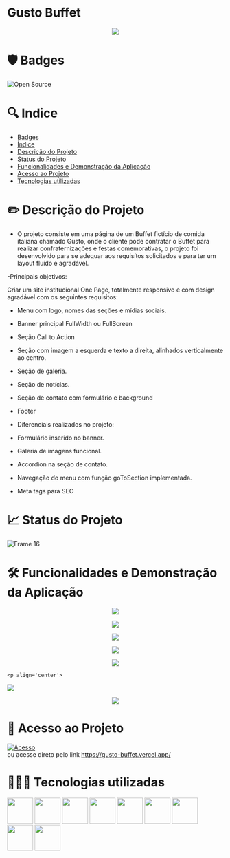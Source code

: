 # Gusto Buffet

<p align='center'>
  <img src='https://user-images.githubusercontent.com/108281436/218237907-fb908230-d54d-4ff5-85d6-dc54c988d357.png'/>
<p/>


# 🛡️ Badges
![Open Source](https://img.shields.io/badge/OpenSource-%E2%9D%A4-green)


# 🔍 Indice

* [Badges](https://github.com/elielgomes/Devflix-Mobx/blob/master/README.md#%EF%B8%8F-badges)
* [Índice](https://github.com/elielgomes/Devflix-Mobx/blob/master/README.md#-indice)
* [Descrição do Projeto](https://github.com/elielgomes/Devflix-Mobx/blob/master/README.md#%EF%B8%8F-descri%C3%A7%C3%A3o-do-projeto)
* [Status do Projeto](https://github.com/elielgomes/Devflix-Mobx/blob/master/README.md#-status-do-projeto)
* [Funcionalidades e Demonstração da Aplicação](https://github.com/elielgomes/Devflix-Mobx/blob/master/README.md#%EF%B8%8F-funcionalidades-e-demonstra%C3%A7%C3%A3o-da-aplica%C3%A7%C3%A3o)
* [Acesso ao Projeto](https://github.com/elielgomes/Devflix-Mobx/blob/master/README.md#-acesso-ao-projeto)
* [Tecnologias utilizadas](https://github.com/elielgomes/Devflix-Mobx/blob/master/README.md#-tecnologias-utilizadas)


# ✏️ Descrição do Projeto

- O projeto consiste em uma página de um Buffet fictício de comida italiana chamado Gusto, onde o cliente pode contratar o Buffet para realizar confraternizações e festas comemorativas, o projeto foi desenvolvido para se adequar aos requisítos solicitados e para ter um layout fluído e agradável.

-Principais objetivos:

Criar um site institucional One Page, totalmente responsivo e com design agradável com os seguintes requisitos:
- Menu com logo, nomes das seções e mídias sociais.
- Banner principal FullWidth ou FullScreen
- Seção Call to Action
- Seção com imagem a esquerda e texto a direita, alinhados verticalmente ao centro.
- Seção de galeria.
- Seção de notícias.
- Seção de contato com formulário e background
- Footer

- Diferenciais realizados no projeto:

- Formulário inserido no banner.
- Galeria de imagens funcional.
- Accordion na seção de contato.
- Navegação do menu com função goToSection implementada.
- Meta tags para SEO

# 📈 Status do Projeto
![Frame 16](https://user-images.githubusercontent.com/108281436/192803852-d0a0e110-a351-4eb9-ad0e-95cb36a0bb49.png)

# 🛠️ Funcionalidades e Demonstração da Aplicação

<p align='center'>
  <img src="https://user-images.githubusercontent.com/108281436/218238551-94b97716-5203-4f7d-b325-0888c50512de.png"/>
</p>

<p align='center'>
  <img src="https://user-images.githubusercontent.com/108281436/218238568-d25d74b2-a4ac-43db-bf14-3f81814fcc3c.png"/>
</p>

 <p align='center'>
  <img src="https://user-images.githubusercontent.com/108281436/218238590-bb4869f8-0c8d-4490-9760-d1a665ef0881.png"/>
</p>
    
<p align='center'>
  <img src="https://user-images.githubusercontent.com/108281436/218238622-cfa4a11f-4669-4696-aea2-c031059dd2d1.png"/>
</p>
 
 <p align='center'>
  <img src="https://user-images.githubusercontent.com/108281436/218238635-43a0f4f0-d66c-4150-a442-028aa05776db.png"/>
</p>
    
    <p align='center'>
  <img src="https://user-images.githubusercontent.com/108281436/218238653-442fc817-2d8c-4bf8-af74-7275dc9c2221.png"/>
</p>
<p align='center'>
  <img src="https://user-images.githubusercontent.com/108281436/218238675-cc922978-6258-4abe-9e6a-b8acdc55c8a6.png"/>
</p>


# 🔑 Acesso ao Projeto

[![Acesso](https://user-images.githubusercontent.com/108281436/192802838-0c7abeda-f41a-4c34-86c7-ead30e2b223c.png)](https://gusto-buffet.vercel.app/) <br>
ou acesse direto pelo link https://gusto-buffet.vercel.app/

# 👨🏻‍💻 Tecnologias utilizadas
<div align='start'>

<img width=60 heigth=60 src="https://cdn.jsdelivr.net/gh/devicons/devicon/icons/typescript/typescript-original.svg"  />

<img width=60 heigth=60 src="https://user-images.githubusercontent.com/108281436/205324695-eef946cd-1fe6-4c7f-8404-b181fec6fda0.png"  />

<img width=60 heigth=60 src="https://user-images.githubusercontent.com/108281436/205325896-cc8dd048-ebb4-4455-99ed-af81caf81410.png" />

<img width=60 heigth=60 src="https://cdn.jsdelivr.net/gh/devicons/devicon/icons/git/git-original.svg" />

<img width=60 heigth=60 src="https://cdn.jsdelivr.net/gh/devicons/devicon/icons/github/github-original.svg" />

<img width=60 heigth=60 src="https://cdn.jsdelivr.net/gh/devicons/devicon/icons/photoshop/photoshop-plain.svg" />

<img width=60 heigth=60 src="https://cdn.jsdelivr.net/gh/devicons/devicon/icons/figma/figma-original.svg" />

<img width=60 heigth=60 src="https://cdn.jsdelivr.net/gh/devicons/devicon/icons/visualstudio/visualstudio-plain.svg" />

<img width=60 heigth=60 src="https://cdn.jsdelivr.net/gh/devicons/devicon/icons/windows8/windows8-original.svg" />

</div>
